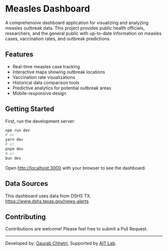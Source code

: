# Measles Dashboard

A comprehensive dashboard application for visualizing and analyzing measles outbreak data. This project provides public health officials, researchers, and the general public with up-to-date information on measles cases, vaccination rates, and outbreak predictions.

## Features

- Real-time measles case tracking
- Interactive maps showing outbreak locations
- Vaccination rate visualizations
- Historical data comparison tools
- Predictive analytics for potential outbreak areas
- Mobile-responsive design

## Getting Started

First, run the development server:

```bash
npm run dev
# or
yarn dev
# or
pnpm dev
# or
bun dev
```

Open [http://localhost:3000](http://localhost:3000) with your browser to see the dashboard.

## Data Sources

This dashboard uses data from DSHS TX. https://www.dshs.texas.gov/news-alerts

## Contributing

Contributions are welcome! Please feel free to submit a Pull Request.

---

Developed by: [Gaurab Chhetri](https://github.com/gauravfs-14), Supported by [AIT Lab](https://ait-lab.vercel.app).
